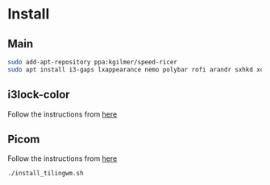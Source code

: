# Install

## Main

```bash
sudo add-apt-repository ppa:kgilmer/speed-ricer
sudo apt install i3-gaps lxappearance nemo polybar rofi arandr sxhkd xclip xss-lock xautolock scrot nitrogen trayer
```

## i3lock-color

Follow the instructions from [here](https://github.com/Raymo111/i3lock-color)

## Picom

Follow the instructions from [here](https://github.com/yshui/picom)

```bash
./install_tilingwm.sh
```
